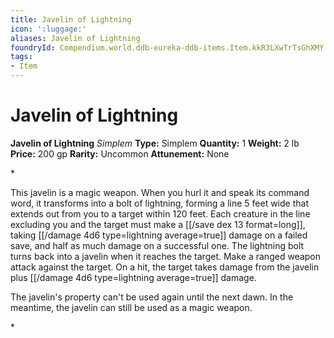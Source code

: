 ```yaml
---
title: Javelin of Lightning
icon: ':luggage:'
aliases: Javelin of Lightning
foundryId: Compendium.world.ddb-eureka-ddb-items.Item.kkR3LXwTrTsGhXMY
tags:
- Item
---
```


# Javelin of Lightning

**Javelin of Lightning**
_Simplem_
**Type:** Simplem
**Quantity:** 1
**Weight:** 2 lb
**Price:** 200 gp
**Rarity:** Uncommon
**Attunement:** None

*<p>This javelin is a magic weapon. When you hurl it and speak its command word, it transforms into a bolt of lightning, forming a line 5 feet wide that extends out from you to a target within 120 feet. Each creature in the line excluding you and the target must make a [[/save dex 13 format=long]], taking  [[/damage 4d6 type=lightning average=true]] damage on a failed save, and half as much damage on a successful one. The lightning bolt turns back into a javelin when it reaches the target. Make a ranged weapon attack against the target. On a hit, the target takes damage from the javelin plus  [[/damage 4d6 type=lightning average=true]] damage.

The javelin's property can't be used again until the next dawn. In the meantime, the javelin can still be used as a magic weapon.</p>*